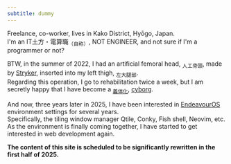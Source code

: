 ```yaml
---
subtitle: dummy
---
```


Freelance, co-worker, lives in Kako District, Hyōgo, Japan.  
I'm an IT土方・電算職<sub>（自称）</sub>, NOT ENGINEER, and not sure if I'm a programmer or not?

BTW, in the summer of 2022, I had an artificial femoral head, <sub>人工骨頭</sub>, made by [Stryker](https://www.stryker.com/), inserted into my left thigh, <sub>左大腿部</sub>.  
Regarding this operation, I go to rehabilitation twice a week, but I am secretly happy that I have become a <sub>[義体化](https://ja.wikipedia.org/wiki/%E7%BE%A9%E4%BD%93%E5%8C%96)</sub>, [cyborg](https://en.wikipedia.org/wiki/Cyborg).
<!-- <small>This avator is [拝式目付きの悪い男メーカー｜Picrew](https://picrew.me/ja/image_maker/80783).</small> -->

And now, three years later in 2025, I have been interested in [EndeavourOS](https://endeavouros.com/) environment settings for several years.  
Specifically, the tiling window manager Qtile, Conky, Fish shell, Neovim, etc.  
As the environment is finally coming together, I have started to get interested in web development again.

**The content of this site is scheduled to be significantly rewritten in the first half of 2025.**
